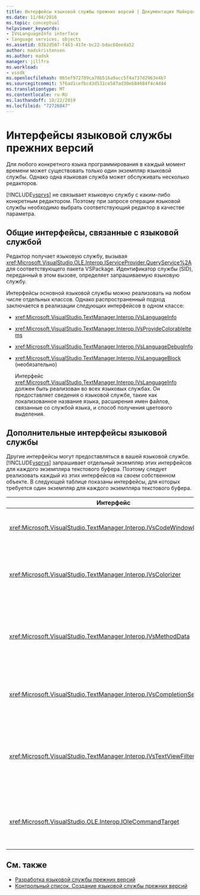 ```yaml
---
title: Интерфейсы языковой службы прежних версий | Документация Майкрософт
ms.date: 11/04/2016
ms.topic: conceptual
helpviewer_keywords:
- IVsLanguageInfo interface
- language services, objects
ms.assetid: 03b2d507-f463-417e-bc22-bdac68eeda52
author: madskristensen
ms.author: madsk
manager: jillfra
ms.workload:
- vssdk
ms.openlocfilehash: 065ef972709ca78b516a9acc5f4a737d2963e4b7
ms.sourcegitcommit: 5f6ad1cefbcd3d531ce587ad30e684684f4c4d44
ms.translationtype: MT
ms.contentlocale: ru-RU
ms.lasthandoff: 10/22/2019
ms.locfileid: "72726847"
---
```

# <a name="legacy-language-service-interfaces"></a>Интерфейсы языковой службы прежних версий
Для любого конкретного языка программирования в каждый момент времени может существовать только один экземпляр языковой службы. Однако одна языковая служба может обслуживать несколько редакторов.

 [!INCLUDE[vsprvs](../../code-quality/includes/vsprvs_md.md)] не связывает языковую службу с каким-либо конкретным редактором. Поэтому при запросе операции языковой службы необходимо выбрать соответствующий редактор в качестве параметра.

## <a name="common-interfaces-associated-with-language-services"></a>Общие интерфейсы, связанные с языковой службой
 Редактор получает языковую службу, вызывая <xref:Microsoft.VisualStudio.OLE.Interop.IServiceProvider.QueryService%2A> для соответствующего пакета VSPackage. Идентификатор службы (SID), переданный в этом вызове, определяет запрашиваемую языковую службу.

 Интерфейсы основной языковой службы можно реализовать на любом числе отдельных классов. Однако распространенный подход заключается в реализации следующих интерфейсов в одном классе:

- <xref:Microsoft.VisualStudio.TextManager.Interop.IVsLanguageInfo>

- <xref:Microsoft.VisualStudio.TextManager.Interop.IVsProvideColorableItems>

- <xref:Microsoft.VisualStudio.TextManager.Interop.IVsLanguageDebugInfo>

- <xref:Microsoft.VisualStudio.TextManager.Interop.IVsLanguageBlock> (необязательно)

  Интерфейс <xref:Microsoft.VisualStudio.TextManager.Interop.IVsLanguageInfo> должен быть реализован во всех языковых службах. Он предоставляет сведения о языковой службе, такие как локализованное название языка, расширения имен файлов, связанные со службой языка, и способ получения цветового выделения.

## <a name="additional-language-service-interfaces"></a>Дополнительные интерфейсы языковой службы
 Другие интерфейсы могут предоставляться в вашей языковой службе. [!INCLUDE[vsprvs](../../code-quality/includes/vsprvs_md.md)] запрашивает отдельный экземпляр этих интерфейсов для каждого экземпляра текстового буфера. Поэтому следует реализовать каждый из этих интерфейсов на своем собственном объекте. В следующей таблице показаны интерфейсы, для которых требуется один экземпляр для каждого экземпляра текстового буфера.

|Интерфейс|Описание|
|---------------|-----------------|
|<xref:Microsoft.VisualStudio.TextManager.Interop.IVsCodeWindowManager>|Управляет оформлением окна кода, например раскрывающимся полосой. Этот интерфейс можно получить с помощью метода <xref:Microsoft.VisualStudio.TextManager.Interop.IVsLanguageInfo.GetCodeWindowManager%2A>. Для каждого окна кода имеется один <xref:Microsoft.VisualStudio.TextManager.Interop.IVsCodeWindowManager>.|
|<xref:Microsoft.VisualStudio.TextManager.Interop.IVsColorizer>|Замечает ключевые слова языка и разделители. Этот интерфейс можно получить с помощью метода <xref:Microsoft.VisualStudio.TextManager.Interop.IVsLanguageInfo.GetColorizer%2A>. <xref:Microsoft.VisualStudio.TextManager.Interop.IVsColorizer> вызывается во время рисования. Избегайте ресурсоемких вычислений в <xref:Microsoft.VisualStudio.TextManager.Interop.IVsColorizer> или производительности может снизиться.|
|<xref:Microsoft.VisualStudio.TextManager.Interop.IVsMethodData>|Предоставляет подсказки параметров IntelliSense. Когда языковая служба распознает символ, указывающий, что следует отображать данные метода, например открытую круглую скобку, он вызывает метод <xref:Microsoft.VisualStudio.TextManager.Interop.IVsMethodTipWindow.SetMethodData%2A>, чтобы уведомить текстовое представление о том, что языковая служба готова отобразить подсказку сведений о параметрах. Затем текстовое представление обращается обратно к языковой службе с помощью методов интерфейса <xref:Microsoft.VisualStudio.TextManager.Interop.IVsMethodData>, чтобы получить необходимую информацию для отображения подсказки.|
|<xref:Microsoft.VisualStudio.TextManager.Interop.IVsCompletionSet>|Обеспечивает завершение операторов IntelliSense. Когда языковая служба готова к отображению списка завершения, она вызывает метод <xref:Microsoft.VisualStudio.TextManager.Interop.IVsTextView.UpdateCompletionStatus%2A> в представлении текста. Затем текстовое представление обращается обратно к языковой службе с помощью методов объекта <xref:Microsoft.VisualStudio.TextManager.Interop.IVsCompletionSet>.|
|<xref:Microsoft.VisualStudio.TextManager.Interop.IVsTextViewFilter>|Позволяет изменять текстовое представление с помощью обработчика команд. Класс, в котором реализуется интерфейс <xref:Microsoft.VisualStudio.TextManager.Interop.IVsTextViewFilter>, должен также реализовать интерфейс <xref:Microsoft.VisualStudio.OLE.Interop.IOleCommandTarget>. Текстовое представление получает объект <xref:Microsoft.VisualStudio.TextManager.Interop.IVsTextViewFilter>, запрашивая объект <xref:Microsoft.VisualStudio.OLE.Interop.IOleCommandTarget>, который передается в метод <xref:Microsoft.VisualStudio.TextManager.Interop.IVsTextView.AddCommandFilter%2A>. Для каждого представления должен быть один объект <xref:Microsoft.VisualStudio.TextManager.Interop.IVsTextViewFilter>.|
|<xref:Microsoft.VisualStudio.OLE.Interop.IOleCommandTarget>|Перехватывает команды, которые пользователь вводит в окно кода. Отслеживание выходных данных в реализации <xref:Microsoft.VisualStudio.OLE.Interop.IOleCommandTarget> для предоставления настраиваемой информации о завершении и просмотра изменений<br /><br /> Чтобы передать объект <xref:Microsoft.VisualStudio.OLE.Interop.IOleCommandTarget> в текстовое представление, вызовите метод <xref:Microsoft.VisualStudio.TextManager.Interop.IVsTextView.AddCommandFilter%2A>.|

## <a name="see-also"></a>См. также
- [Разработка языковой службы прежних версий](../../extensibility/internals/developing-a-legacy-language-service.md)
- [Контрольный список. Создание языковой службы прежних версий](../../extensibility/internals/checklist-creating-a-legacy-language-service.md)